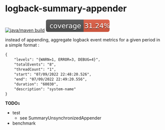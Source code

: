 # logback-summary-appender


 [![java/maven build](https://github.com/silviuilie/logback-summary-appender/actions/workflows/maven.yml/badge.svg)](https://github.com/silviuilie/logback-summary-appender/actions/workflows/maven.yml)
![Coverage Status](./doc/badges/coverage.svg)


instead of appending, aggregate logback event metrics for a given period in a simple format :

    {
        "levels": "{WARN=1, ERROR=3, DEBUG=4}",
        "totalEvents": "8",
        "threadCount": "1",
        "start": "07/09/2022 22:48:20.526",
        "end": "07/09/2022 22:49:20.556",
        "duration": "60030",
        "description": "system-name"
    }



**TODO**s
- test 
  - see SummaryUnsynchronizedAppender
- benchmark  
